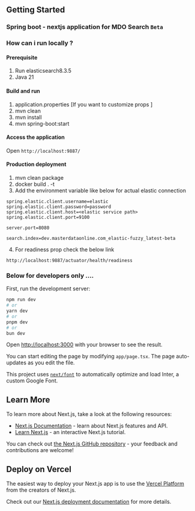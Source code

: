 ## Getting Started
### Spring boot - nextjs application for MDO Search ```Beta```

### How can i run locally ?
#### Prerequisite
1. Run elasticsearch8.3.5
2. Java 21 

#### Build and run
1. application.properties [If you want to customize props ]
2. mvn clean
3. mvn install
4. mvn spring-boot:start 

#### Access the application
Open ```http://localhost:9887/```


#### Production deployment 
1. mvn clean package 
2. docker build . -t <tagname>
3. Add the environment variable like below for actual elastic connection
```
spring.elastic.client.username=elastic
spring.elastic.client.password=password
spring.elastic.client.host=<elastic service path>
spring.elastic.client.port=9100

server.port=8080

search.index=dev.masterdataonline.com_elastic-fuzzy_latest-beta
```
4. For readiness prop check the below link
```
http://localhost:9887/actuator/health/readiness
```


### Below for developers only ....

First, run the development server:

```bash
npm run dev
# or
yarn dev
# or
pnpm dev
# or
bun dev
```

Open [http://localhost:3000](http://localhost:3000) with your browser to see the result.

You can start editing the page by modifying `app/page.tsx`. The page auto-updates as you edit the file.

This project uses [`next/font`](https://nextjs.org/docs/basic-features/font-optimization) to automatically optimize and load Inter, a custom Google Font.

## Learn More

To learn more about Next.js, take a look at the following resources:

- [Next.js Documentation](https://nextjs.org/docs) - learn about Next.js features and API.
- [Learn Next.js](https://nextjs.org/learn) - an interactive Next.js tutorial.

You can check out [the Next.js GitHub repository](https://github.com/vercel/next.js/) - your feedback and contributions are welcome!

## Deploy on Vercel

The easiest way to deploy your Next.js app is to use the [Vercel Platform](https://vercel.com/new?utm_medium=default-template&filter=next.js&utm_source=create-next-app&utm_campaign=create-next-app-readme) from the creators of Next.js.

Check out our [Next.js deployment documentation](https://nextjs.org/docs/deployment) for more details.

